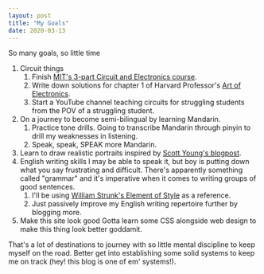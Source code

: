 ```yaml
---
layout: post
title: "My Goals"
date: 2020-03-13
---
```


So many goals, so little time

1. Circuit things
    1. Finish [MIT's 3-part Circuit and Electronics course](https://www.edx.org/xseries/mitx-circuits-and-electronics).
    2. Write down solutions for chapter 1 of Harvard Professor's [Art of Electronics](https://www.cambridge.org/my/academic/subjects/physics/electronics-physicists/art-electronics-3rd-edition?format=HB&isbn=9780521809269).
    3. Start a YouTube channel teaching circuits for struggling students from the POV of a struggling student.
2. On a journey to become semi-bilingual by learning Mandarin.
    1. Practice tone drills. Going to transcribe Mandarin through pinyin to drill my weaknesses in listening.
    2. Speak, speak, SPEAK more Mandarin.
3. Learn to draw realistic portraits inspired by [Scott Young's blogpost](https://www.scotthyoung.com/blog/myprojects/portrait-challenge/).
4. English writing skills 
  I may be able to speak it, but boy is putting down what you say frustrating and difficult. There's apparently something called "grammar" and it's imperative when it comes to writing groups of good sentences.
    1. I'll be using [William Strunk's Element of Style](https://www.goodreads.com/book/show/33514.The_Elements_of_Style) as a reference.
    2. Just passively improve my English writing repertoire further by blogging more.
5. Make this site look good
  Gotta learn some CSS alongside web design to make this thing look better goddamit.
  
That's a lot of destinations to journey with so little mental discipline to keep myself on the road. Better get into establishing some solid systems to keep me on track (hey! this blog is one of em' systems!).

